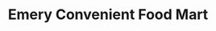 ---
title: "Emery Convenient Food Mart"
url: /warrensville-heights/emery-convenient-food-mart/
shop: Lebensmittel
---